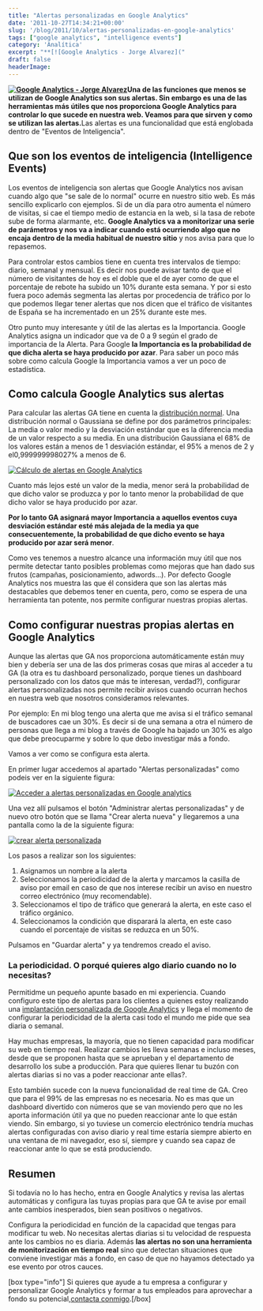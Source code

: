 ```yaml
---
title: "Alertas personalizadas en Google Analytics"
date: '2011-10-27T14:34:21+00:00'
slug: '/blog/2011/10/alertas-personalizadas-en-google-analytics'
tags: ["google analytics", "intelligence events"]
category: 'Analítica'
excerpt: "**[![Google Analytics - Jorge Alvarez]("
draft: false
headerImage: 
---
```

**[![Google Analytics - Jorge Alvarez](http://static.squarespace.com/static/5303797ae4b0c6ad9e43f072/5303ce80e4b0400995a883d6/5303cf44e4b0400995a88ba8/1392758596392/google-analytics.png?format=original "google-analytics")](http://static.squarespace.com/static/5303797ae4b0c6ad9e43f072/5303ce80e4b0400995a883d6/5303cf44e4b0400995a88ba8/1392758596392/google-analytics.png?format=original)Una de las funciones que menos se utilizan de Google Analytics son sus alertas. Sin embargo es una de las herramientas más útiles que nos proporciona Google Analytics para controlar lo que sucede en nuestra web. Veamos para que sirven y como se utilizan las alertas.**<!--more-->Las alertas es una funcionalidad que está englobada dentro de "Eventos de Inteligencia".

## Que son los eventos de inteligencia (Intelligence Events)

Los eventos de inteligencia son alertas que Google Analytics nos avisan cuando algo que "se sale de lo normal" ocurre en nuestro sitio web. Es más sencillo explicarlo con ejemplos. Si de un día para otro aumenta el número de visitas, si cae el tiempo medio de estancia en la web, si la tasa de rebote sube de forma alarmante, etc.  **Google Analytics va a monitorizar una serie de parámetros y nos va a indicar cuando está ocurriendo algo que no encaja dentro de la media habitual de nuestro sitio** y nos avisa para que lo repasemos.

Para controlar estos cambios tiene en cuenta tres intervalos de tiempo: diario, semanal y mensual. Es decir nos puede avisar tanto de que el número de visitantes de hoy es el doble que el de ayer como de que el porcentaje de rebote ha subido un 10% durante esta semana. Y por si esto fuera poco además segmenta las alertas por procedencia de tráfico por lo que podemos llegar tener alertas que nos dicen que el tráfico de visitantes de España se ha incrementado en un 25% durante este mes.

Otro punto muy interesante y útil de las alertas es la Importancia. Google Analytics asigna un indicador que va de 0 a 9 según el grado de importancia de la Alerta. Para Google **la Importancia es la probabilidad de que dicha alerta se haya producido por azar**. Para saber un poco más sobre como calcula Google la Importancia vamos a ver un poco de estadística.

## Como calcula Google Analytics sus alertas

Para calcular las alertas GA tiene en cuenta la [distribución normal](http://es.wikipedia.org/wiki/Distribuci%C3%B3n_normal "distribución normal o gaussiana"). Una distribución normal o Gaussiana se define por dos parámetros principales: La media o valor medio y la desviación estándar que es la diferencia media de un valor respecto a su media. En una distribución Gaussiana el 68% de los valores están a menos de 1 desviación estándar, el 95% a menos de 2 y el0,999999998027% a menos de 6.

[![Cálculo de alertas en Google Analytics](http://static.squarespace.com/static/5303797ae4b0c6ad9e43f072/5303ce80e4b0400995a883d6/5303cf44e4b0400995a88bab/1392758596600/campana-de-gauss.png?format=original "campana-de-gauss")](http://es.wikipedia.org/wiki/Distribuci%C3%B3n_normal)

Cuanto más lejos esté un valor de la media, menor será la probabilidad de que dicho valor se produzca y por lo tanto menor la probabilidad de que dicho valor se haya producido por azar.

**Por lo tanto GA asignará mayor Importancia a aquellos eventos cuya desviación estándar esté más alejada de la media ya que consecuentemente, la probabilidad de que dicho evento se haya producido por azar será menor**.

Como ves tenemos a nuestro alcance una información muy útil que nos permite detectar tanto posibles problemas como mejoras que han dado sus frutos (campañas, posicionamiento, adwords...). Por defecto Google Analytics nos muestra las que él considera que son las alertas más destacables que debemos tener en cuenta, pero, como se espera de una herramienta tan potente, nos permite configurar nuestras propias alertas.

## Como configurar nuestras propias alertas en Google Analytics

Aunque las alertas que GA nos proporciona automáticamente están muy bien y debería ser una de las dos primeras cosas que miras al acceder a tu GA (la otra es tu dashboard personalizado, porque tienes un dashboard personalizado con los datos que más te interesan, verdad?), configurar alertas personalizadas nos permite recibir avisos cuando ocurran hechos en nuestra web que nosotros consideramos relevantes.

Por ejemplo: En mi blog tengo una alerta que me avisa si el tráfico semanal de buscadores cae un 30%. Es decir si de una semana a otra el número de personas que llega a mi blog a través de Google ha bajado un 30% es algo que debe preocuparme y sobre lo que debo investigar más a fondo.

Vamos a ver como se configura esta alerta.

En primer lugar accedemos al apartado "Alertas personalizadas" como podeis ver en la siguiente figura:

[![Acceder a alertas personalizadas en Google analytics](http://static.squarespace.com/static/5303797ae4b0c6ad9e43f072/5303ce80e4b0400995a883d6/5303cf44e4b0400995a88bae/1392758596801/configurar-alertas-google-analytics.jpg?format=original "configurar-alertas-google-analytics")](http://static.squarespace.com/static/5303797ae4b0c6ad9e43f072/5303ce80e4b0400995a883d6/5303cf44e4b0400995a88bae/1392758596801/configurar-alertas-google-analytics.jpg?format=original)

Una vez allí pulsamos el botón "Administrar alertas personalizadas" y de nuevo otro botón que se llama "Crear alerta nueva" y llegaremos a una pantalla como la de la siguiente figura:

[![crear alerta personalizada](http://static.squarespace.com/static/5303797ae4b0c6ad9e43f072/5303ce80e4b0400995a883d6/5303cf44e4b0400995a88bb1/1392758596996/crear-alerta-personalizada.jpg?format=original "crear-alerta-personalizada")](http://static.squarespace.com/static/5303797ae4b0c6ad9e43f072/5303ce80e4b0400995a883d6/5303cf44e4b0400995a88bb1/1392758596996/crear-alerta-personalizada.jpg?format=original)

Los pasos a realizar son los siguientes:

1. Asignamos un nombre a la alerta
2. Seleccionamos la periodicidad de la alerta y marcamos la casilla de aviso por email en caso de que nos interese recibir un aviso en nuestro correo electrónico (muy recomendable).
3. Seleccionamos el tipo de tráfico que generará la alerta, en este caso el tráfico orgánico.
4. Seleccionamos la condición que disparará la alerta, en este caso cuando el porcentaje de visitas se reduzca en un 50%.

Pulsamos en "Guardar alerta" y ya tendremos creado el aviso.

### La periodicidad. O porqué quieres algo diario cuando no lo necesitas?

Permitidme un pequeño apunte basado en mi experiencia. Cuando configuro este tipo de alertas para los clientes a quienes estoy realizando una [implantación personalizada de Google Analytics](http://static.squarespace.com/static/5303797ae4b0c6ad9e43f072/5303ce80e4b0400995a883d6/5303cf3de4b0400995a88b56/1392758589187/?format=original "Implantación a medida de Google Analytics - Personalización y formación a empresas") y llega el momento de configurar la periodicidad de la alerta casi todo el mundo me pide que sea diaria o semanal.

Hay muchas empresas, la mayoría, que no tienen capacidad para modificar su web en tiempo real. Realizar cambios les lleva semanas e incluso meses, desde que se proponen hasta que se aprueban y el departamento de desarrollo los sube a producción. Para que quieres llenar tu buzón con alertas diarias si no vas a poder reaccionar ante ellas?.

Esto también sucede con la nueva funcionalidad de real time de GA. Creo que para el 99% de las empresas no es necesaria. No es mas que un dashboard divertido con números que se van moviendo pero que no les aporta información útil ya que no pueden reaccionar ante lo que están viendo. Sin embargo, si yo tuviese un comercio electrónico tendría muchas alertas configuradas con aviso diario y real time estaría siempre abierto en una ventana de mi navegador, eso sí, siempre y cuando sea capaz de reaccionar ante lo que se está produciendo.

## Resumen

Si todavía no lo has hecho, entra en Google Analytics y revisa las alertas automáticas y configura las tuyas propias para que GA te avise por email ante cambios inesperados, bien sean positivos o negativos.

Configura la periodicidad en función de la capacidad que tengas para modificar tu web. No necesitas alertas diarias si tu velocidad de respuesta ante los cambios no es diaria. Además **las alertas no son una herramienta de monitorización en tiempo real** sino que detectan situaciones que conviene investigar más a fondo, en caso de que no hayamos detectado ya ese evento por otros cauces.

[box type="info"] Si quieres que ayude a tu empresa a configurar y personalizar Google Analytics y formar a tus empleados para aprovechar a fondo su potencial,[contacta conmigo](http://static.squarespace.com/static/5303797ae4b0c6ad9e43f072/5303ce80e4b0400995a883d6/5303cf44e4b0400995a88ba5/1392758596086/?format=original "Contacta para personalizar google analytics en tu empresa y dar cursos de formación a medida").[/box]

